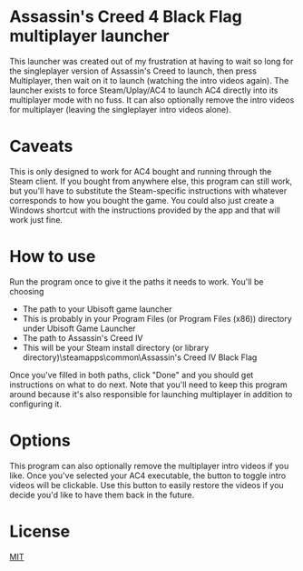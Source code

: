 Assassin's Creed 4 Black Flag multiplayer launcher
==

This launcher was created out of my frustration at having to wait so long for the singleplayer version of Assassin's Creed to launch, then press Multiplayer, then wait on it to launch (watching the intro videos again). The launcher exists to force Steam/Uplay/AC4 to launch AC4 directly into its multiplayer mode with no fuss. It can also optionally remove the intro videos for multiplayer (leaving the singleplayer intro videos alone).

Caveats
==

This is only designed to work for AC4 bought and running through the Steam client. If you bought from anywhere else, this program can still work, but you'll have to substitute the Steam-specific instructions with whatever corresponds to how you bought the game. You could also just create a Windows shortcut with the instructions provided by the app and that will work just fine.

How to use
==

Run the program once to give it the paths it needs to work. You'll be choosing
- The path to your Ubisoft game launcher
 - This is probably in your Program Files (or Program Files (x86)) directory under Ubisoft Game Launcher
- The path to Assassin's Creed IV
 - This will be your Steam install directory (or library directory)\steamapps\common\Assassin's Creed IV Black Flag

Once you've filled in both paths, click "Done" and you should get instructions on what to do next. Note that you'll need to keep this program around because it's also responsible for launching multiplayer in addition to configuring it.

Options
==

This program can also optionally remove the multiplayer intro videos if you like. Once you've selected your AC4 executable, the button to toggle intro videos will be clickable. Use this button to easily restore the videos if you decide you'd like to have them back in the future.

License
==
[MIT]

  [MIT]: http://opensource.org/licenses/MIT
